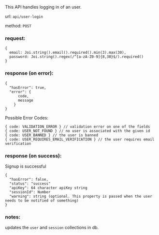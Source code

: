 
This API handles logging in of an user.

url: `api/user-login`

method: `POST`

### request: 
```
{
  email: Joi.string().email().required().min(3).max(30),
  password: Joi.string().regex(/^[a-zA-Z0-9]{8,30}$/).required()
}
```

### response (on error):
```
{
  "hasError": true,
  "error": {
      code,
      message
    }
}
```
Possible Error Codes:
```
{ code: VALIDATION_ERROR } // validation error on one of the fields
{ code: USER_NOT_FOUND } // no user is associated with the given id
{ code: USER_BANNED } // the user is banned
{ code: USER_REQUIRES_EMAIL_VERIFICATION } // the user requires email verification
```

### response (on success):
Signup is successful
```
{
  "hasError": false,
  "status": "success"
  "apiKey": 64 character apiKey string
  "sessionId": Number
  "warning": string (optional. This property is passed when the user needs to be notified of something)
}
```

### notes:
updates the `user` and `session` collections in db.

